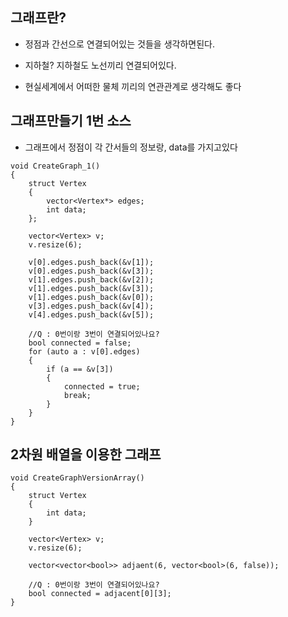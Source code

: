 ## 그래프란? 

- 정점과 간선으로 연결되어있는 것들을 생각하면된다.

- 지하철? 지하철도 노선끼리 연결되어있다.

- 현실세계에서 어떠한 물체 끼리의 연관관계로 생각해도 좋다


## 그래프만들기 1번 소스 

- 그래프에서 정점이 각 간서들의 정보랑, data를 가지고있다

````
void CreateGraph_1()
{
	struct Vertex
	{
		vector<Vertex*> edges;
		int data;
	};

	vector<Vertex> v;
	v.resize(6);
	
	v[0].edges.push_back(&v[1]);
	v[0].edges.push_back(&v[3]);
	v[1].edges.push_back(&v[2]);
	v[1].edges.push_back(&v[3]);
	v[1].edges.push_back(&v[0]);
	v[3].edges.push_back(&v[4]);
	v[4].edges.push_back(&v[5]);

	//Q : 0번이랑 3번이 연결되어있나요?
	bool connected = false;
	for (auto a : v[0].edges)
	{
		if (a == &v[3]) 
		{
			connected = true;
			break;
		}
	}
}
````


## 2차원 배열을 이용한 그래프

````
void CreateGraphVersionArray()
{
    struct Vertex
    {
        int data;
    }

    vector<Vertex> v;
    v.resize(6);

    vector<vector<bool>> adjaent(6, vector<bool>(6, false));

    //Q : 0번이랑 3번이 연결되어있나요?
	bool connected = adjacent[0][3];
}
````